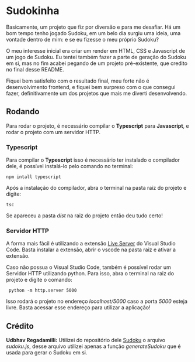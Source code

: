 # Sudokinha

Basicamente, um projeto que fiz por diversão e para me desafiar. Há um bom tempo tenho jogado Sudoku, em um belo dia surgiu uma ideia, uma vontade dentro de mim: e se eu fizesse o meu próprio Sudoku?

O meu interesse inicial era criar um render em HTML, CSS e Javascript de um jogo de Sudoku. Eu tentei também fazer a parte de geração do Sudoku em si, mas no fim acabei pegando de um projeto pré-existente, que credito no final desse README.

Fiquei bem satisfeito com o resultado final, meu forte não é desenvolvimento frontend, e fiquei bem surpreso com o que consegui fazer, definitivamente um dos projetos que mais me diverti desenvolvendo.

## Rodando
Para rodar o projeto, é necessário compilar o **Typescript** para **Javascript**, e rodar o projeto com um servidor HTTP.

### Typescript
Para compilar o **Typescript** isso é necessário ter instalado o compilador dele, é possível instalá-lo pelo comando no terminal:

``` npm intall typescript ```

Após a instalação do compilador, abra o terminal na pasta raiz do projeto e digite:

``` tsc ```

Se apareceu a pasta *dist* na raiz do projeto então deu tudo certo!

### Servidor HTTP
A forma mais fácil é utilizando a extensão [Live Server](https://marketplace.visualstudio.com/items?itemName=ritwickdey.LiveServer) do Visual Studio Code. Basta instalar a extensão, abrir o vscode na pasta raiz e ativar a extensão.

Caso não possua o Visual Studio Code, também é possível rodar um Servidor HTTP utilizando python. Para isso, abra o terminal na raiz do projeto e digite o comando:

``` python -m http.server 5000```

Isso rodará o projeto no endereço *localhost/5000* caso a porta *5000* esteja livre. Basta acessar esse endereço para utilizar a aplicação!

## Crédito
**Udbhav Regadamilli:** Utilizei do repositório dele [Sudoku](https://github.com/Udbhav-regadamilli/Sudoku) o arquivo *sudoku.js*, desse arquivo utilizei apenas a função *generateSudoku* que é usada para gerar o Sudoku em si.
